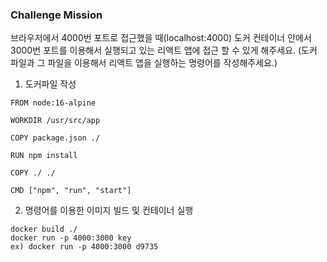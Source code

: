 ### Challenge Mission

브라우저에서 4000번 포트로 접근했을 때(localhost:4000) 도커 컨테이너 안에서 3000번 포트를 이용해서 실행되고 있는 리액트 앱에 접근 할 수 있게 해주세요. (도커 파일과 그 파일을 이용해서 리액트 앱을 실행하는 명령어를 작성해주세요.)

1. 도커파일 작성

```
FROM node:16-alpine

WORKDIR /usr/src/app

COPY package.json ./

RUN npm install

COPY ./ ./

CMD ["npm", "run", "start"]
```

2. 명령어를 이용한 이미지 빌드 및 컨테이너 실행

```
docker build ./
docker run -p 4000:3000 key
ex) docker run -p 4000:3000 d9735
```
